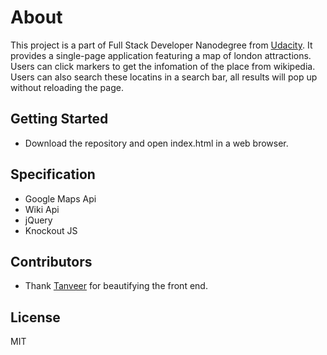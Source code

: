# About

This project is a part of Full Stack Developer Nanodegree from [Udacity](https://www.udacity.com/course/full-stack-web-developer-nanodegree--nd004).
It provides a single-page application featuring a map of london attractions. Users can click markers to get the infomation of the place from wikipedia. Users can also search these locatins in a search bar, all results will pop up without reloading the page.

## Getting Started
  - Download the repository and open index.html in a web browser. 

## Specification
  - Google Maps Api
  - Wiki Api
  - jQuery
  - Knockout JS

## Contributors
  - Thank [Tanveer](https://github.com/tan-ahmed) for beautifying the front end.

  


License
----

MIT

